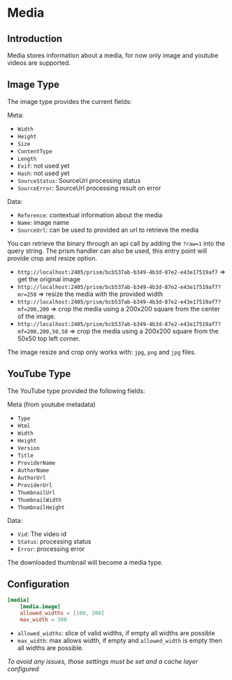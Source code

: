 Media
=====

Introduction
------------

Media stores information about a media, for now only image and youtube videos are supported.

Image Type
----------

The image type provides the current fields:
 
Meta:

 - ``Width``
 - ``Height``
 - ``Size``
 - ``ContentType``
 - ``Length``
 - ``Exif``: not used yet
 - ``Hash``: not used yet
 - ``SourceStatus``: SourceUrl processing status
 - ``SourceError``: SourceUrl processing result on error

Data: 

 - ``Reference``: contextual information about the media
 - ``Name``: image name
 - ``SourceUrl``: can be used to provided an url to retrieve the media
 
You can retrieve the binary through an api call by adding the ``?raw=1`` into the query string. The prism handler can
also be used, this entry point will provide crop and resize option.

 - ``http://localhost:2405/prism/bcb537ab-b349-4b3d-87e2-e43e17519af7`` => get the original image 
 - ``http://localhost:2405/prism/bcb537ab-b349-4b3d-87e2-e43e17519af7?mr=250`` => resize the media with the provided width
 - ``http://localhost:2405/prism/bcb537ab-b349-4b3d-87e2-e43e17519af7?mf=200,200`` => crop the media using a 200x200 square from
   the center of the image.
 - ``http://localhost:2405/prism/bcb537ab-b349-4b3d-87e2-e43e17519af7?mf=200,200,50,50`` => crop the media using a 200x200 square from
 the 50x50 top left corner.
 
The image resize and crop only works with: ``jpg``, ``png`` and ``jpg`` files.
 
YouTube Type
------------

The YouTube type provided the following fields:

Meta (from youtube metadata)

 - ``Type``
 - ``Html``
 - ``Width``
 - ``Height``
 - ``Version``
 - ``Title``
 - ``ProviderName`` 
 - ``AuthorName`` 
 - ``AuthorUrl`` 
 - ``ProviderUrl`` 
 - ``ThumbnailUrl`` 
 - ``ThumbnailWidth`` 
 - ``ThumbnailHeight`` 

Data:

 - ``Vid``: The video id
 - ``Status``: processing status
 - ``Error``: processing error
 
The downloaded thumbnail will become a media type.
 
Configuration
-------------

```toml
[media]
    [media.image]
    allowed_widths = [100, 200]
    max_width = 300
```

 - ``allowed_widths``: slice of valid widths, if empty all widths are possible
 - ``max_width``: max allows width, if empty and ``allowed_width`` is empty then all widths are possible.
 
*To avoid any issues, those settings must be set and a cache layer configured*
